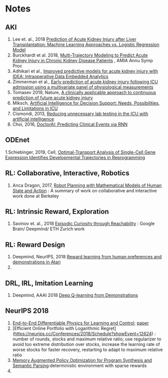 # Notes
## AKI
  1. Lee et. al., 2018 [Prediction of Acute Kidney Injury after Liver Transplantation: Machine Learning Approaches vs. Logistic Regression Model](https://www.ncbi.nlm.nih.gov/pmc/articles/PMC6262324/)
  2. Burckhardt et al. 2018, [Multi-Trajectory Modeling to Predict Acute Kidney Injury in Chronic Kidney Disease Patients](https://www.ncbi.nlm.nih.gov/pmc/articles/PMC6371306/) , AMIA Annu Symp Proc
  3. Adhikari et al., [Improved predictive models for acute kidney injury with IDEA: Intraoperative Data Embedded Analytics](https://www.ncbi.nlm.nih.gov/pmc/articles/PMC6448850/)
  4. Zimmerman et al., [Early prediction of acute kidney injury following ICU admission using a multivariate panel of physiological measurements](https://bmcmedinformdecismak.biomedcentral.com/track/pdf/10.1186/s12911-019-0733-z)
  5. Tomasev 2019, Nature, [A clinically applicable approach to continuous prediction of future acute kidney injury](https://www.nature.com/articles/s41586-019-1390-1)
  6. Miksch, [Artificial Intelligence for Decision Support: Needs, Possibilities, and Limitations in ICU](https://link.springer.com/chapter/10.1007/978-88-470-2203-4_85)
  7. Cismondi, 2013, [Reducing unnecessary lab testing in the ICU with artificial intelligence](https://www.sciencedirect.com/science/article/pii/S1386505612002420#bib0145)
  8. Choi, 2016, [DoctorAI: Predicting Clinical Events via RNN](http://nematilab.info/bmijc/assets/170607_paper.pdf)
## ODEnet
  1.Schiebinger, 2019, Cell, [Optimal-Transport Analysis of Single-Cell Gene Expression Identifies Developmental Trajectories in Reprogramming](https://www.cell.com/cell/pdf/S0092-8674(19)30039-X.pdf) 
## RL: Collaborative, Interactive, Robotics
  1. Anca Dragon, 2017, 
  [Robot Planning with Mathematical Models of Human State and Action](https://arxiv.org/abs/1705.04226)
    : A summary of work on collaborative and interactive work done at Berkeley
## RL: Intrinsic Reward, Exploration
  1. Savinov et. al., 2018 [Episodic Curiosity through Reachability](https://arxiv.org/abs/1810.02274)
    : Google Brain/ Deepmind/ ETH Zurich work
## RL: Reward Design
  1. Deepmind, NeurIPS, 2018 [Reward learning from human preferences and demonstrations in Atari](https://arxiv.org/pdf/1811.06521.pdf)
  2. 
## DRL, IRL, Imitation Learning 
  1. Deepmind, AAAI 2018 [Deep Q-learning from Demonstrations](https://arxiv.org/abs/1704.03732)
  
## NeurIPS 2018
  1. [End-to-End Differentiable Physics for Learning and Control](https://neurips.cc/media/Slides/nips/2018/220cd(05-09-45)-05-09-55-12624-End-to-End_Diff.pdf); [paper](https://papers.nips.cc/paper/7948-end-to-end-differentiable-physics-for-learning-and-control.pdf)
  2. [Efficient Online Portfolio with Logarithmic Regret] (https://neurips.cc/Conferences/2018/Schedule?showEvent=12624) : number of rounds, stocks and maximum relative ratio; use regularizer to avoid too extreme distribution over stocks, increase the learning rate of worse stocks for faster recovery, restarting to adapt to maximum relative ratio
  3. [Memory Augmented Policy Optimization for Program Synthesis and Semantic Parsing](https://neurips.cc/Conferences/2018/Schedule?showEvent=12624):deterministic environment with sparse rewards
  4. 
